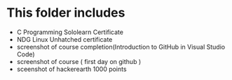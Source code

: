 # This folder includes
 * C Programming Sololearn Certificate
 * NDG Linux Unhatched certificate
 * screenshot of course completion(Introduction to GitHub in Visual Studio Code)
 * screenshot of course ( first day on github )
 * sceenshot of hackerearth 1000 points
